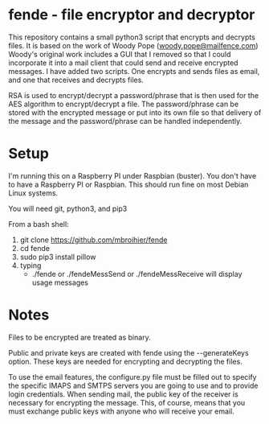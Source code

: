 # fende - file encryptor and decryptor

This repository contains a small python3 script that encrypts and decrypts files.  It is based on the work of Woody Pope (woody.pope@mailfence.com)  Woody's original work includes a GUI that I removed so that I could incorporate it into a mail client that could send and receive encrypted messages.  I have added two scripts. One encrypts and sends files as email, and one that receives and decrypts files.

RSA is used to encrypt/decrypt a password/phrase that is then used for the AES algorithm to encrypt/decrypt a file.  The password/phrase can be stored with the encrypted message or put into its own file so that delivery of the message and the password/phrase can be handled independently.

# Setup

I'm running this on a Raspberry PI under Raspbian (buster).  You don't have to have a Raspberry PI or Raspbian.  This should run fine on most Debian Linux systems.

You will need git, python3, and pip3

From a bash shell:

1) git clone https://github.com/mbroihier/fende
2) cd fende
3) sudo pip3 install pillow
4) typing
   - ./fende or ./fendeMessSend or ./fendeMessReceive will display usage messages

# Notes
Files to be encrypted are treated as binary.

Public and private keys are created with fende using the --generateKeys option.  These keys are needed for encrypting and decrypting the files.

To use the email features, the configure.py file must be filled out to specify the specific IMAPS and SMTPS servers you are going to use and to provide login credentials.  When sending mail, the public key of the receiver is necessary for encrypting the message.  This, of course, means that you must exchange public keys with anyone who will receive your email. 
